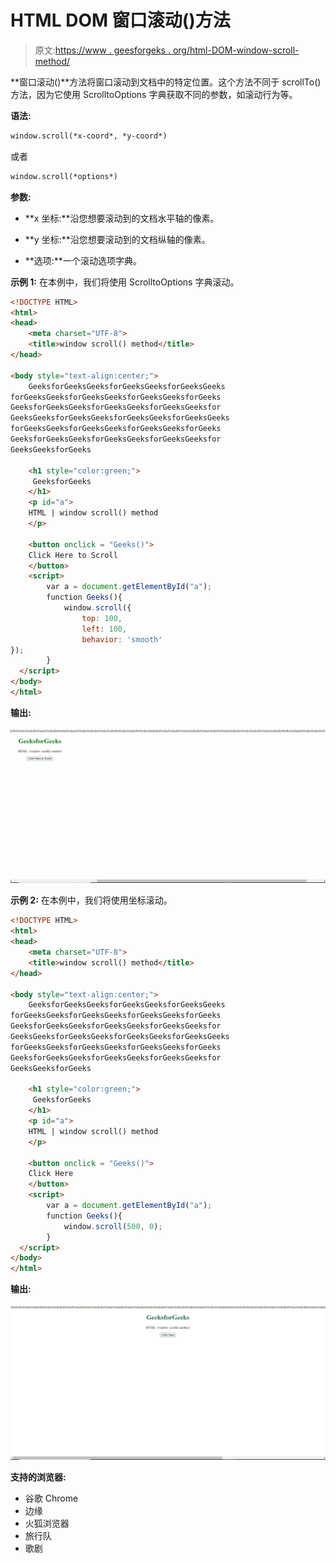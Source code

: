 # HTML DOM 窗口滚动()方法

> 原文:[https://www . geesforgeks . org/html-DOM-window-scroll-method/](https://www.geeksforgeeks.org/html-dom-window-scroll-method/)

**窗口滚动()**方法将窗口滚动到文档中的特定位置。这个方法不同于 scrollTo()方法，因为它使用 ScrolltoOptions 字典获取不同的参数，如滚动行为等。

**语法:**

```html
window.scroll(*x-coord*, *y-coord*)
```

或者

```html
window.scroll(*options*)
```

**参数:**

*   **x 坐标:**沿您想要滚动到的文档水平轴的像素。
*   **y 坐标:**沿您想要滚动到的文档纵轴的像素。

*   **选项:**一个滚动选项字典。

**示例 1:** 在本例中，我们将使用 ScrolltoOptions 字典滚动。

```html
<!DOCTYPE HTML> 
<html>  
<head>
    <meta charset="UTF-8">
    <title>window scroll() method</title>
</head>   

<body style="text-align:center;">
    GeeksforGeeksGeeksforGeeksGeeksforGeeksGeeks
forGeeksGeeksforGeeksGeeksforGeeksGeeksforGeeks
GeeksforGeeksGeeksforGeeksGeeksforGeeksGeeksfor
GeeksGeeksforGeeksGeeksforGeeksGeeksforGeeksGeeks
forGeeksGeeksforGeeksGeeksforGeeksGeeksforGeeks
GeeksforGeeksGeeksforGeeksGeeksforGeeksGeeksfor
GeeksGeeksforGeeks

    <h1 style="color:green;">  
     GeeksforGeeks
    </h1> 
    <p id="a"> 
    HTML | window scroll() method
    </p>

    <button onclick = "Geeks()">
    Click Here to Scroll
    </button>
    <script> 
        var a = document.getElementById("a");
        function Geeks(){
            window.scroll({
                top: 100,
                left: 100,
                behavior: 'smooth'
});
        }
  </script> 
</body>   
</html>
```

**输出:**

![](img/4b174e6ec93998420f388ad46abf4f95.png)

**示例 2:** 在本例中，我们将使用坐标滚动。

```html
<!DOCTYPE HTML> 
<html>  
<head>
    <meta charset="UTF-8">
    <title>window scroll() method</title>
</head>   

<body style="text-align:center;">
    GeeksforGeeksGeeksforGeeksGeeksforGeeksGeeks
forGeeksGeeksforGeeksGeeksforGeeksGeeksforGeeks
GeeksforGeeksGeeksforGeeksGeeksforGeeksGeeksfor
GeeksGeeksforGeeksGeeksforGeeksGeeksforGeeksGeeks
forGeeksGeeksforGeeksGeeksforGeeksGeeksforGeeks
GeeksforGeeksGeeksforGeeksGeeksforGeeksGeeksfor
GeeksGeeksforGeeks

    <h1 style="color:green;">  
     GeeksforGeeks
    </h1> 
    <p id="a"> 
    HTML | window scroll() method
    </p>

    <button onclick = "Geeks()">
    Click Here
    </button>
    <script> 
        var a = document.getElementById("a");
        function Geeks(){
            window.scroll(500, 0);
        }
  </script> 
</body>   
</html>
```

**输出:**

![](img/ef7b158de808e7282d03135ee38969c3.png)

**支持的浏览器:**

*   谷歌 Chrome
*   边缘
*   火狐浏览器
*   旅行队
*   歌剧
